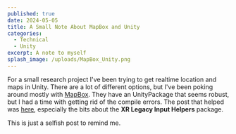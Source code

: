 ```yaml
---
published: true
date: 2024-05-05
title: A Small Note About MapBox and Unity
categories:
  - Technical
  - Unity
excerpt: A note to myself
splash_image: /uploads/MapBox_Unity.png
---
```

For a small research project I've been trying to get realtime location and maps in Unity. There are a lot of different options, but I've been poking around mostly with [MapBox](https://mapbox.com/). They have an UnityPackage that seems robust, but I had a time with getting rid of the compile errors. The post that helped was [here](https://forum.unity.com/threads/arcore-sdk-console-error-spatialtracking-does-not-exist-in-the-namespace-unityengine.531243/), especially the bits about the **XR Legacy Input Helpers** package.

This is just a selfish post to remind me.